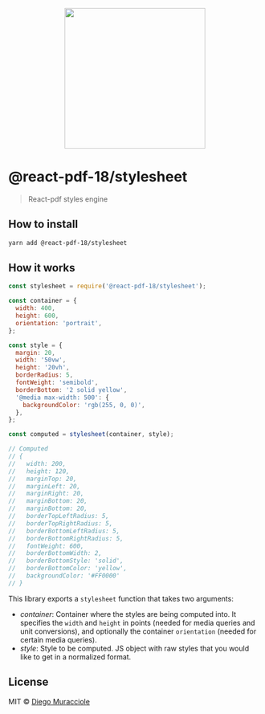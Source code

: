 <p align="center">
  <img src="https://user-images.githubusercontent.com/5600341/27505816-c8bc37aa-587f-11e7-9a86-08a2d081a8b9.png" height="280px">
</p>

# @react-pdf-18/stylesheet

> React-pdf styles engine

## How to install

```sh
yarn add @react-pdf-18/stylesheet
```

## How it works

```js
const stylesheet = require('@react-pdf-18/stylesheet');

const container = {
  width: 400,
  height: 600,
  orientation: 'portrait',
};

const style = {
  margin: 20,
  width: '50vw',
  height: '20vh',
  borderRadius: 5,
  fontWeight: 'semibold',
  borderBottom: '2 solid yellow',
  '@media max-width: 500': {
    backgroundColor: 'rgb(255, 0, 0)',
  },
};

const computed = stylesheet(container, style);

// Computed
// {
//   width: 200,
//   height: 120,
//   marginTop: 20,
//   marginLeft: 20,
//   marginRight: 20,
//   marginBottom: 20,
//   marginBottom: 20,
//   borderTopLeftRadius: 5,
//   borderTopRightRadius: 5,
//   borderBottomLeftRadius: 5,
//   borderBottomRightRadius: 5,
//   fontWeight: 600,
//   borderBottomWidth: 2,
//   borderBottomStyle: 'solid',
//   borderBottomColor: 'yellow',
//   backgroundColor: '#FF0000'
// }
```

This library exports a `stylesheet` function that takes two arguments:

- _container_: Container where the styles are being computed into. It specifies the `width` and `height` in points (needed for media queries and unit conversions), and optionally the container `orientation` (needed for certain media queries).
- _style_: Style to be computed. JS object with raw styles that you would like to get in a normalized format.

## License

MIT © [Diego Muracciole](http://github.com/diegomura)
